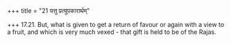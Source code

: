 +++
title = "21 यत्तु प्रत्युपकारार्थम्"

+++
17.21. But, what is given to get a return of favour or again with a view
to a fruit, and which is very much vexed - that gift is held to be of
the Rajas.
